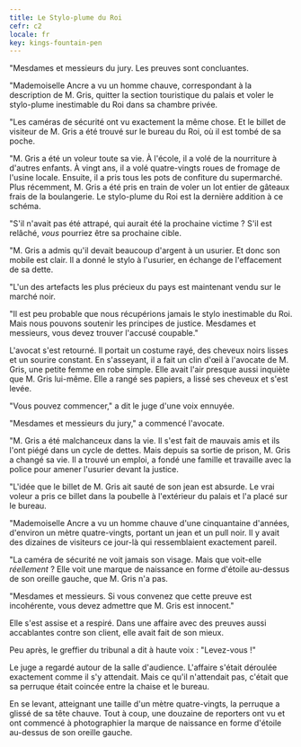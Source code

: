 ```yaml
---
title: Le Stylo-plume du Roi
cefr: c2
locale: fr
key: kings-fountain-pen
---
```


"Mesdames et messieurs du jury. Les preuves sont concluantes.

"Mademoiselle Ancre a vu un homme chauve, correspondant à la description de M. Gris, quitter la section touristique du palais et voler le stylo-plume inestimable du Roi dans sa chambre privée.

"Les caméras de sécurité ont vu exactement la même chose. Et le billet de visiteur de M. Gris a été trouvé sur le bureau du Roi, où il est tombé de sa poche.

"M. Gris a été un voleur toute sa vie. À l'école, il a volé de la nourriture à d'autres enfants. À vingt ans, il a volé quatre-vingts roues de fromage de l'usine locale. Ensuite, il a pris tous les pots de confiture du supermarché. Plus récemment, M. Gris a été pris en train de voler un lot entier de gâteaux frais de la boulangerie. Le stylo-plume du Roi est la dernière addition à ce schéma.

"S'il n'avait pas été attrapé, qui aurait été la prochaine victime ? S'il est relâché, *vous* pourriez être sa prochaine cible.

"M. Gris a admis qu'il devait beaucoup d'argent à un usurier. Et donc son mobile est clair. Il a donné le stylo à l'usurier, en échange de l'effacement de sa dette.

"L'un des artefacts les plus précieux du pays est maintenant vendu sur le marché noir.

"Il est peu probable que nous récupérions jamais le stylo inestimable du Roi. Mais nous pouvons soutenir les principes de justice. Mesdames et messieurs, vous devez trouver l'accusé coupable."

L'avocat s'est retourné. Il portait un costume rayé, des cheveux noirs lisses et un sourire constant. En s'asseyant, il a fait un clin d'œil à l'avocate de M. Gris, une petite femme en robe simple. Elle avait l'air presque aussi inquiète que M. Gris lui-même. Elle a rangé ses papiers, a lissé ses cheveux et s'est levée.

"Vous pouvez commencer," a dit le juge d'une voix ennuyée.

"Mesdames et messieurs du jury," a commencé l'avocate.

"M. Gris a été malchanceux dans la vie. Il s'est fait de mauvais amis et ils l'ont piégé dans un cycle de dettes. Mais depuis sa sortie de prison, M. Gris a changé sa vie. Il a trouvé un emploi, a fondé une famille et travaille avec la police pour amener l'usurier devant la justice.

"L'idée que le billet de M. Gris ait sauté de son jean est absurde. Le vrai voleur a pris ce billet dans la poubelle à l'extérieur du palais et l'a placé sur le bureau.

"Mademoiselle Ancre a vu un homme chauve d'une cinquantaine d'années, d'environ un mètre quatre-vingts, portant un jean et un pull noir. Il y avait des dizaines de visiteurs ce jour-là qui ressemblaient exactement pareil.

"La caméra de sécurité ne voit jamais son visage. Mais que voit-elle *réellement* ? Elle voit une marque de naissance en forme d'étoile au-dessus de son oreille gauche, que M. Gris n'a pas.

"Mesdames et messieurs. Si vous convenez que cette preuve est incohérente, vous devez admettre que M. Gris est innocent."

Elle s'est assise et a respiré. Dans une affaire avec des preuves aussi accablantes contre son client, elle avait fait de son mieux.

Peu après, le greffier du tribunal a dit à haute voix : "Levez-vous !"

Le juge a regardé autour de la salle d'audience. L'affaire s'était déroulée exactement comme il s'y attendait. Mais ce qu'il n'attendait pas, c'était que sa perruque était coincée entre la chaise et le bureau.

En se levant, atteignant une taille d'un mètre quatre-vingts, la perruque a glissé de sa tête chauve. Tout à coup, une douzaine de reporters ont vu et ont commencé à photographier la marque de naissance en forme d'étoile au-dessus de son oreille gauche.